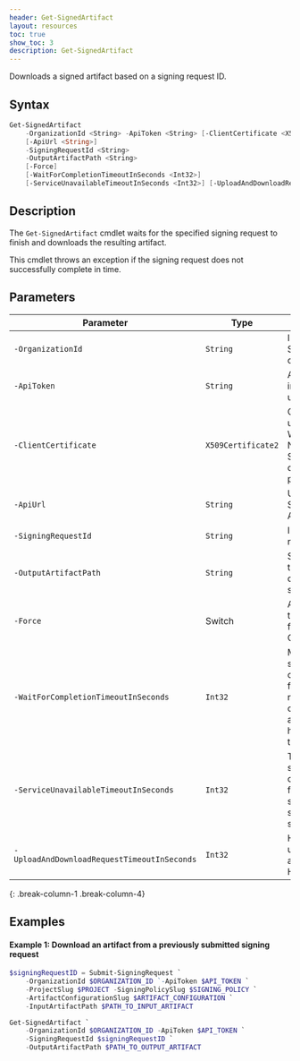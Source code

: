 ```yaml
---
header: Get-SignedArtifact
layout: resources
toc: true
show_toc: 3
description: Get-SignedArtifact
---
```


Downloads a signed artifact based on a signing request ID.

## Syntax

~~~ powershell
Get-SignedArtifact 
    -OrganizationId <String> -ApiToken <String> [-ClientCertificate <X509Certificate2>]
    [-ApiUrl <String>] 
    -SigningRequestId <String> 
    -OutputArtifactPath <String>
    [-Force]
    [-WaitForCompletionTimeoutInSeconds <Int32>] 
    [-ServiceUnavailableTimeoutInSeconds <Int32>] [-UploadAndDownloadRequestTimeoutInSeconds <Int32>] 
~~~

## Description

The `Get-SignedArtifact` cmdlet waits for the specified signing request to finish and downloads the resulting artifact.

This cmdlet throws an exception if the signing request does not successfully complete in time.

## Parameters

| Parameter                                   | Type              | Description                                                   | Default value                                   | Editions
|---------------------------------------------|-------------------|---------------------------------------------------------------|-------------------------------------------------|---------
| `-OrganizationId`                           | `String`          | ID of your SignPath organization                              |
| `-ApiToken`                                 | `String`          | API token of an interactive or CI user                        |
| `-ClientCertificate`                        | `X509Certificate2`| Client certificate used for a secure Web API request. Not supported by SignPath.io directly, use for proxies. | | {{ site.data.editions | where: "pipeline_integrity.trusted_build_systems", "Optional" | map: "name" | join: ", " }}
| `-ApiUrl`                                   | `String`          | URL to the SignPath REST API                                  | `https://app.signpath.io/api/`
| `-SigningRequestId`                         | `String`          | ID of the siging request                                      |
| `-OutputArtifactPath`                       | `String`          | Specifies the target path for the downloaded signed artifact  | `InputArtifactPath` with an added `.signed` extension 
| `-Force`                                    | Switch            | Allows the cmdlet to overwrite the file at OutputArtifactPath | `false`
| `-WaitForCompletionTimeoutInSeconds`        | `Int32`           | Maximum time in seconds that the cmdlet will wait for the signing request to complete (upload and download have no specific timeouts) | 600 seconds  
| `-ServiceUnavailableTimeoutInSeconds`       | `Int32`           | Total time in seconds that the cmdlet will wait for a single service call to succeed (across several retries) | 600 seconds
| `-UploadAndDownloadRequestTimeoutInSeconds` | `Int32`           | HTTP timeout used for upload and download HTTP requests       | 300 seconds
{: .break-column-1 .break-column-4}


## Examples

#### Example 1: Download an artifact from a previously submitted signing request

~~~ powershell
$signingRequestID = Submit-SigningRequest `
    -OrganizationId $ORGANIZATION_ID `-ApiToken $API_TOKEN `
    -ProjectSlug $PROJECT -SigningPolicySlug $SIGNING_POLICY `
    -ArtifactConfigurationSlug $ARTIFACT_CONFIGURATION `
    -InputArtifactPath $PATH_TO_INPUT_ARTIFACT

Get-SignedArtifact `
    -OrganizationId $ORGANIZATION_ID -ApiToken $API_TOKEN `
    -SigningRequestId $signingRequestID `
    -OutputArtifactPath $PATH_TO_OUTPUT_ARTIFACT
~~~ 
